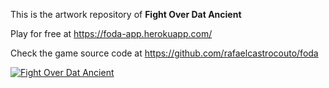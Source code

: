 This is the artwork repository of **Fight Over Dat Ancient**

Play for free at https://foda-app.herokuapp.com/

Check the game source code at https://github.com/rafaelcastrocouto/foda

[![Fight Over Dat Ancient](https://foda-app.herokuapp.com/client/img/banner.jpg)][1]

[1]: https://foda-app.herokuapp.com/
